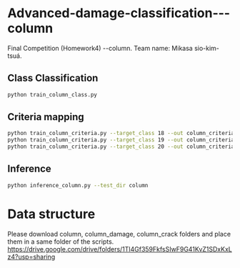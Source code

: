 # Advanced-damage-classification---column
Final Competition (Homework4) --column. Team name: Mikasa sio-kim-tsuá.
## Class Classification
```bash
python train_column_class.py
```
## Criteria mapping
```bash
python train_column_criteria.py --target_class 18 --out column_criteria_A.pth
python train_column_criteria.py --target_class 19 --out column_criteria_B.pth
python train_column_criteria.py --target_class 20 --out column_criteria_C.pth
```

## Inference
```bash
python inference_column.py --test_dir column
```

# Data structure
Please download column, column_damage, column_crack folders and place them in a same folder of the scripts.
https://drive.google.com/drive/folders/1Tl4Gf359FkfsSIwF9G41KvZ1SDxKxLz4?usp=sharing


